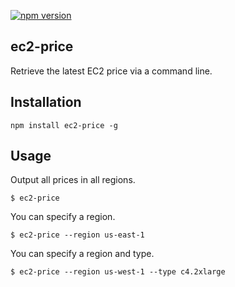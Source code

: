 [![npm version](https://badge.fury.io/js/ec2-price.svg)](http://badge.fury.io/js/ec2-price)

ec2-price
----

Retrieve the latest EC2 price via a command line.

## Installation

```
npm install ec2-price -g
```

## Usage

Output all prices in all regions.

```shell
$ ec2-price
```

You can specify a region.

```shell
$ ec2-price --region us-east-1
```

You can specify a region and type.

````shell
$ ec2-price --region us-west-1 --type c4.2xlarge
````
